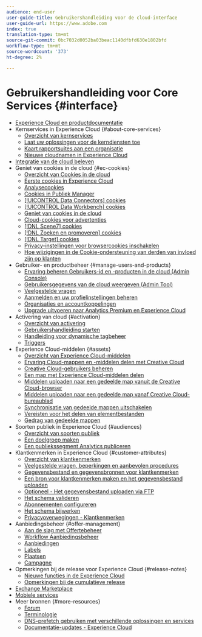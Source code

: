 ```yaml
---
audience: end-user
user-guide-title: Gebruikershandleiding voor de cloud-interface
user-guide-url: https://www.adobe.com
index: true
translation-type: tm+mt
source-git-commit: 0bc7032d0052ba03beac1140dfbfd630e1802bfd
workflow-type: tm+mt
source-wordcount: '373'
ht-degree: 2%

---
```



# Gebruikershandleiding voor Core Services {#interface}

+ [Experience Cloud en productdocumentatie](experience-cloud.md)
+ Kernservices in Experience Cloud {#about-core-services}
   + [Overzicht van kernservices](core-services-landing.md)
   + [Laat uw oplossingen voor de kerndiensten toe](core-services/core-services.md)
   + [Kaart rapportsuites aan een organisatie](core-services/report-suite-mapping.md)
   + [Nieuwe cloudnamen in Experience Cloud](solutions-core-services.md)
+ [Integratie van de cloud beleven](marketing-cloud-integrations.md)
+ Geniet van cookies in de cloud {#ec-cookies}
   + [Overzicht van Cookies in de cloud](cookies/cookies-privacy.md)
   + [Eerste cookies in Experience Cloud](cookies/cookies-first-party.md)
   + [Analysecookies](cookies/cookies-analytics.md)
   + [Cookies in Publiek Manager](cookies/cookies-am.md)
   + [[!UICONTROL Data Connectors] cookies](cookies/cookies-dc.md)
   + [[!UICONTROL Data Workbench] cookies](cookies/cookies-insight.md)
   + [Geniet van cookies in de cloud](cookies/cookies-mc.md)
   + [Cloud-cookies voor advertenties](cookies/cookies-advertising-cloud.md)
   + [[!DNL Scene7] cookies](cookies/cookies-s7.md)
   + [[!DNL Zoeken en promoveren] cookies](cookies/cookies-snp.md)
   + [[!DNL Target] cookies](cookies/cookies-target.md)
   + [Privacy-instellingen voor browsercookies inschakelen](cookies/browser-cookie-settings.md)
   + [Hoe wijzigingen in de Cookie-ondersteuning van derden van invloed zijn op klanten](cookies/cookies-thirdparty.md)
+ Gebruiker- en productbeheer {#manage-users-and-products}
   + [Ervaring beheren Gebruikers-id en -producten in de cloud (Admin Console)](admin-getting-started/admin-getting-started.md)
   + [Gebruikersgegevens van de cloud weergeven (Admin Tool)](admin-getting-started/admin-tool-experience-cloud.md)
   + [Veelgestelde vragen](admin-getting-started/faq.md)
   + [Aanmelden en uw profielinstellingen beheren](admin-getting-started/getting-started-experience-cloud.md)
   + [Organisaties en accountkoppelingen](admin-getting-started/organizations.md)
   + [Upgrade uitvoeren naar Analytics Premium en Experience Cloud](admin-getting-started/upgrade-to-analytics-premium.md)
+ Activering van cloud {#activation}
   + [Overzicht van activering](activation/activation.md)
   + [Gebruikershandleiding starten](https://docs.adobe.com/content/help/en/launch/using/overview.html)
   + [Handleiding voor dynamische tagbeheer](https://docs.adobe.com/content/help/en/dtm/using/dtm-home.html)
   + [Triggers](activation/triggers.md)
+ Experience Cloud-middelen {#assets}
   + [Overzicht van Experience Cloud-middelen](experience-cloud-assets/experience-cloud-assets.md)
   + [Ervaring Cloud-mappen en -middelen delen met Creative Cloud](experience-cloud-assets/creative-cloud.md)
   + [Creative Cloud-gebruikers beheren](experience-cloud-assets/t-admin-add-cc-user.md)
   + [Een map met Experience Cloud-middelen delen](experience-cloud-assets/t-share-creative-cloud.md)
   + [Middelen uploaden naar een gedeelde map vanuit de Creative Cloud-browser](experience-cloud-assets/t-upload-asset-cc.md)
   + [Middelen uploaden naar een gedeelde map vanaf Creative Cloud-bureaublad](experience-cloud-assets/t-cc-asset-upload-thor.md)
   + [Synchronisatie van gedeelde mappen uitschakelen](experience-cloud-assets/t-disable-asset-sync.md)
   + [Vereisten voor het delen van elementbestanden](experience-cloud-assets/assets-file-reqs.md)
   + [Gedrag van gedeelde mappen](experience-cloud-assets/asset-behavior.md)
+ Soorten publiek in Experience Cloud {#audiences}
   + [Overzicht van soorten publiek](audience-library/audience-library.md)
   + [Een doelgroep maken](audience-library/t-audience-create.md)
   + [Een publiekssegment Analytics publiceren](audience-library/t-publish-audience-segment.md)
+ Klantkenmerken in Experience Cloud {#customer-attributes}
   + [Overzicht van klantkenmerken](attributes/attributes.md)
   + [Veelgestelde vragen, beperkingen en aanbevolen procedures](attributes/faq-crs.md)
   + [Gegevensbestand en gegevensbronnen voor klantkenmerken](attributes/crs-data-file.md)
   + [Een bron voor klantkenmerken maken en het gegevensbestand uploaden](attributes/t-crs-usecase.md)
   + [Optioneel - Het gegevensbestand uploaden via FTP](attributes/t-upload-attributes-ftp.md)
   + [Het schema valideren](attributes/validate-schema.md)
   + [Abonnementen configureren](attributes/subscription.md)
   + [Het schema bijwerken](attributes/t-update-schema.md)
   + [Privacyoverwegingen - Klantkenmerken](attributes/privacy-mac.md)
+ Aanbiedingsbeheer {#offer-management}
   + [Aan de slag met Offertebeheer](offer-management/getting-started.md)
   + [Workflow Aanbiedingsbeheer](offer-management/offer-management-workflow.md)
   + [Aanbiedingen](offer-management/offers.md)
   + [Labels](offer-management/labels.md)
   + [Plaatsen](offer-management/placements.md)
   + [Campagne](offer-management/campaign.md)
+ Opmerkingen bij de release voor Experience Cloud {#release-notes}
   + [Nieuwe functies in de Experience Cloud](https://docs.adobe.com/content/help/en/release-notes/experience-cloud/current.html)
   + [Opmerkingen bij de cumulatieve release](marketing-cloud-interface/release-notes.md)
+ [Exchange Marketplace](exchange.md)
+ [Mobiele services](https://docs.adobe.com/content/help/en/mobile-services/using/home.html)
+ Meer bronnen {#more-resources}
   + [Forum](https://forums.adobe.com/community/experience-cloud)
   + [Terminologie](terms.md)
   + [DNS-prefetch gebruiken met verschillende oplossingen en services](dns-prefetch.md)
   + [Documentatie-updates - Experience Cloud](doc-updates.md)
